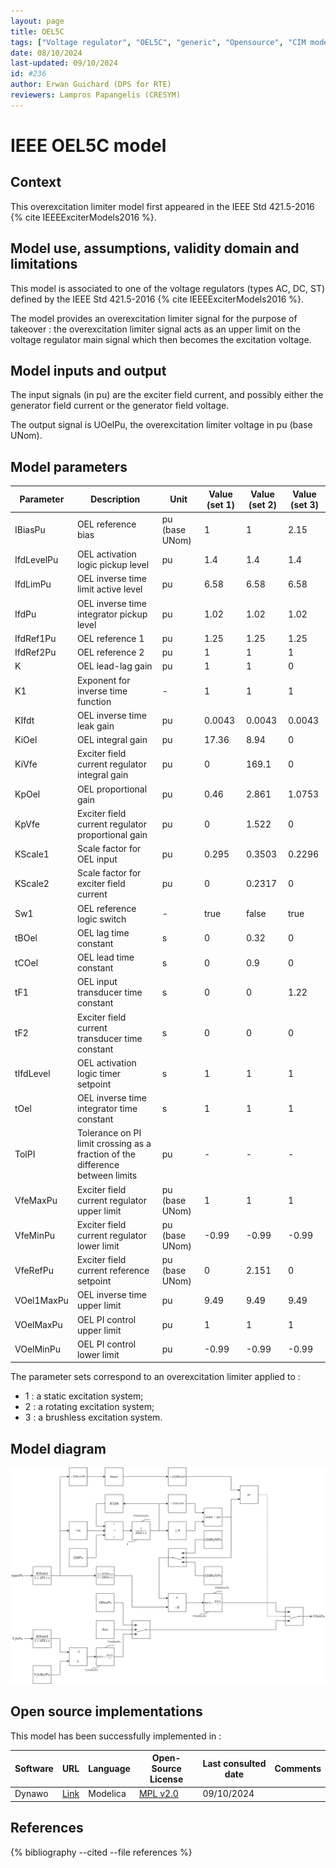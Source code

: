 ```yaml
---
layout: page
title: OEL5C
tags: ["Voltage regulator", "OEL5C", "generic", "Opensource", "CIM model", "RMS", "phasor", "MRL4", "Single phase", "IEEE", "dynawo", "#236"]
date: 08/10/2024
last-updated: 09/10/2024
id: #236
author: Erwan Guichard (DPS for RTE)
reviewers: Lampros Papangelis (CRESYM)
---
```

# IEEE OEL5C model

## Context

This overexcitation limiter model first appeared in the IEEE Std 421.5-2016 {% cite IEEEExciterModels2016 %}.

## Model use, assumptions, validity domain and limitations

This model is associated to one of the voltage regulators (types AC, DC, ST) defined by the IEEE Std 421.5-2016 {% cite IEEEExciterModels2016 %}.

The model provides an overexcitation limiter signal for the purpose of takeover : the overexcitation limiter signal acts as an upper limit on the voltage regulator main signal which then becomes the excitation voltage.

## Model inputs and output

The input signals (in pu) are the exciter field current, and possibly either the generator field current or the generator field voltage.

The output signal is UOelPu, the overexcitation limiter voltage in pu (base UNom).

## Model parameters

| Parameter | Description | Unit | Value (set 1) | Value (set 2) | Value (set 3) |
| --------- | ----------- | ---- | ------------- | ------------- | ------------- |
| IBiasPu | OEL reference bias | pu (base UNom) | 1 | 1 | 2.15 |
| IfdLevelPu | OEL activation logic pickup level | pu | 1.4 | 1.4 | 1.4 |
| IfdLimPu | OEL inverse time limit active level | pu | 6.58 | 6.58 | 6.58 |
| IfdPu | OEL inverse time integrator pickup level | pu | 1.02 | 1.02 | 1.02 |
| IfdRef1Pu | OEL reference 1 | pu | 1.25 | 1.25 | 1.25 |
| IfdRef2Pu | OEL reference 2 | pu | 1 | 1 | 1 |
| K | OEL lead-lag gain | pu | 1 | 1 | 0 |
| K1 | Exponent for inverse time function | - | 1 | 1 | 1 |
| KIfdt | OEL inverse time leak gain | pu | 0.0043 | 0.0043 | 0.0043 |
| KiOel | OEL integral gain | pu | 17.36 | 8.94 | 0 |
| KiVfe | Exciter field current regulator integral gain | pu | 0 | 169.1 | 0 |
| KpOel | OEL proportional gain | pu | 0.46 | 2.861 | 1.0753 |
| KpVfe | Exciter field current regulator proportional gain | pu | 0 | 1.522 | 0 |
| KScale1 | Scale factor for OEL input | pu | 0.295 | 0.3503 | 0.2296 |
| KScale2 | Scale factor for exciter field current | pu | 0 | 0.2317 | 0 |
| Sw1 | OEL reference logic switch | - | true | false | true |
| tBOel | OEL lag time constant | s | 0 | 0.32 | 0 |
| tCOel | OEL lead time constant | s | 0 | 0.9 | 0 |
| tF1 | OEL input transducer time constant | s | 0 | 0 | 1.22 |
| tF2 | Exciter field current transducer time constant | s | 0 | 0 | 0 |
| tIfdLevel | OEL activation logic timer setpoint | s | 1 | 1 | 1 |
| tOel | OEL inverse time integrator time constant | s | 1 | 1 | 1 |
| TolPI | Tolerance on PI limit crossing as a fraction of the difference between limits | pu | - | - | - |
| VfeMaxPu | Exciter field current regulator upper limit | pu (base UNom) | 1 | 1 | 1 |
| VfeMinPu | Exciter field current regulator lower limit | pu (base UNom) | -0.99 | -0.99 | -0.99 |
| VfeRefPu | Exciter field current reference setpoint | pu (base UNom) | 0 | 2.151 | 0 |
| VOel1MaxPu | OEL inverse time upper limit | pu | 9.49 | 9.49 | 9.49 |
| VOelMaxPu | OEL PI control upper limit | pu | 1 | 1 | 1 |
| VOelMinPu | OEL PI control lower limit | pu | -0.99 | -0.99 | -0.99 |

The parameter sets correspond to an overexcitation limiter applied to :
- 1 : a static excitation system;
- 2 : a rotating excitation system;
- 3 : a brushless excitation system.

## Model diagram

![OEL5C](OEL5C.drawio.svg)

## Open source implementations

This model has been successfully implemented in :

| Software      | URL | Language | Open-Source License | Last consulted date | Comments |
| ------------- | --- | -------- | ------------------- | ------------------- | -------- |
| Dynawo | [Link](https://github.com/dynawo/dynawo) | Modelica | [MPL v2.0](https://www.mozilla.org/en-US/MPL/2.0/)  | 09/10/2024 |  |

## References

{% bibliography --cited --file references  %}
